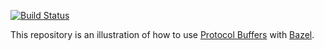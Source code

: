 [![Build Status](https://travis-ci.org/lukaszbk/bazel-protobufs.svg?branch=master)](https://travis-ci.org/lukaszbk/bazel-protobufs)

This repository is an illustration of how to use [Protocol Buffers](https://github.com/google/protobuf) with [Bazel](http://bazel.io).
